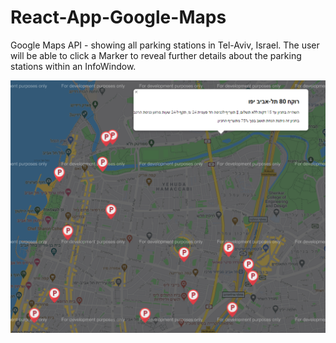 # React-App-Google-Maps
Google Maps API - showing all parking stations in Tel-Aviv, Israel. 
The user will be able to click a Marker to reveal further details about the parking stations within an InfoWindow.

![alt text](https://github.com/XOrRonX/TLV-Parking-Stations/blob/master/photo.PNG?raw=true)
